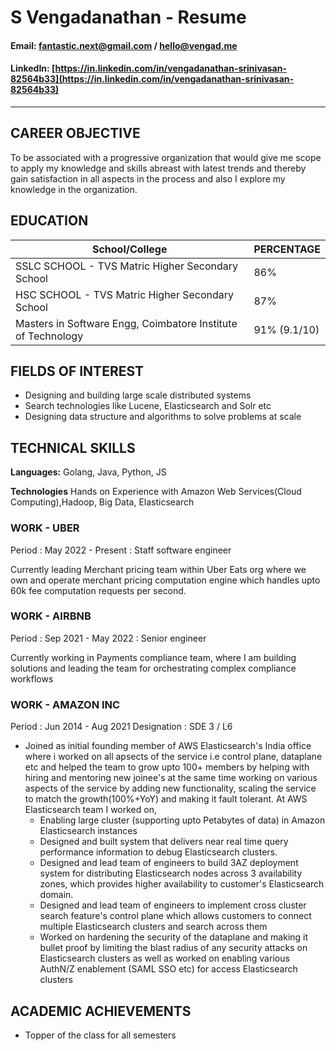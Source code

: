 # S Vengadanathan - Resume
#### Email: fantastic.next@gmail.com / hello@vengad.me 
#### LinkedIn: [https://in.linkedin.com/in/vengadanathan-srinivasan-82564b33](https://in.linkedin.com/in/vengadanathan-srinivasan-82564b33)

---

## CAREER OBJECTIVE

To be associated with a progressive organization that would give me scope to apply my knowledge and skills abreast with latest trends and thereby gain satisfaction in all aspects in the process and also I explore my knowledge in the organization.

## EDUCATION

|School/College                                                 |PERCENTAGE     |
|---------------------------------------------------------------|---------------|
|SSLC SCHOOL - TVS Matric Higher Secondary School               | 86%           |         
|HSC SCHOOL - TVS Matric Higher Secondary School                | 87%           |                             
|Masters in Software Engg, Coimbatore Institute of Technology   | 91% (9.1/10)  |

## FIELDS OF INTEREST

* Designing and building large scale distributed systems
* Search technologies like Lucene, Elasticsearch and Solr etc 
* Designing data structure and algorithms to solve problems at scale

## TECHNICAL SKILLS

**Languages:** Golang, Java, Python, JS

**Technologies** Hands on Experience with Amazon Web Services(Cloud Computing),Hadoop, Big Data, Elasticsearch

### WORK - UBER
Period : May 2022 - Present : Staff software engineer

Currently leading Merchant pricing team within Uber Eats org where we own and operate merchant pricing computation engine which handles upto 60k fee computation requests per second. 

### WORK - AIRBNB
Period : Sep 2021 - May 2022 : Senior engineer

Currently working in Payments compliance team, where I am building solutions and leading the team for
orchestrating complex compliance workflows

### WORK - AMAZON INC
Period : Jun 2014 - Aug 2021 Designation : SDE 3 / L6

* Joined as initial founding member of AWS Elasticsearch's India office where i worked on all apsects of the service i.e control plane, dataplane etc and helped the team to grow upto 100+ members by helping with hiring and mentoring new joinee's at the same time working on various aspects of the service by adding new functionality, scaling the service to match the growth(100%+YoY) and making it fault tolerant.
At AWS Elasticsearch team I worked on,
  * Enabling large cluster (supporting upto Petabytes of data) in Amazon Elasticsearch instances
  * Designed and built system that delivers near real time query performance information to debug Elasticsearch clusters.
  * Designed and lead team of engineers to build 3AZ deployment system for distributing Elasticsearch nodes across 3 availability zones, which provides higher availability to customer's Elasticsearch domain.
  * Designed and lead team of engineers to implement cross cluster search feature's control plane which allows customers to connect multiple Elasticsearch clusters and search across them
  * Worked on hardening the security of the dataplane and making it bullet proof by limiting the blast radius of any security attacks on Elasticsearch clusters as well as worked on enabling various AuthN/Z enablement (SAML SSO etc) for access Elasticsearch clusters


## ACADEMIC ACHIEVEMENTS

* Topper of the class for all semesters
